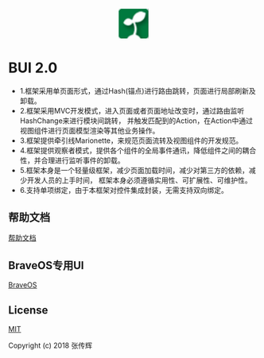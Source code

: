 <p align="center"><img width="60" src="docs/images/logo.png" alt="Vue logo" /></p>

# BUI 2.0

* 1.框架采用单页面形式，通过Hash(锚点)进行路由跳转，页面进行局部刷新及卸载。
* 2.框架采用MVC开发模式，进入页面或者页面地址改变时，通过路由监听HashChange来进行模块间跳转， 并触发匹配到的Action，在Action中通过视图组件进行页面模型渲染等其他业务操作。
* 3.框架提供牵引线Marionette，来规范页面流转及视图组件的开发规范。
* 4.框架提供观察者模式，提供各个组件的全局事件通讯，降低组件之间的耦合性，并合理进行监听事件的卸载。
* 5.框架本身是一个轻量级框架，减少页面加载时间，减少对第三方的依赖，减少开发人员的上手时间， 框架本身必须遵循实用性、可扩展性、可维护性。
* 6.支持单项绑定，由于本框架对控件集成封装，无需支持双向绑定。

## 帮助文档

[帮助文档](https://zhangchuanhui.github.io/BUI/docs/index.html)

## BraveOS专用UI

[BraveOS](https://github.com/ZhangChuanHui/BraveOS)

## License

[MIT](http://opensource.org/licenses/MIT)

Copyright (c) 2018 张传辉